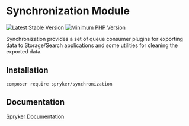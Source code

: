 # Synchronization Module
[![Latest Stable Version](https://poser.pugx.org/spryker/synchronization/v/stable.svg)](https://packagist.org/packages/spryker/synchronization)
[![Minimum PHP Version](https://img.shields.io/badge/php-%3E%3D%207.4-8892BF.svg)](https://php.net/)

Synchronization provides a set of queue consumer plugins for exporting data to Storage/Search applications and some utilities for cleaning the exported data.

## Installation

```
composer require spryker/synchronization
```

## Documentation

[Spryker Documentation](https://docs.spryker.com)
